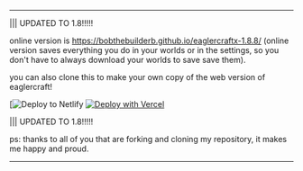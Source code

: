 ----------------------------------------------------------------------------------------------------------------------------------------------------------------------------------------------------------------------

  ||| UPDATED TO 1.8!!!!!

  online version is https://bobthebuilderb.github.io/eaglercraftx-1.8.8/ (online version saves everything you do in your worlds or in the settings, so you don't have to always download your worlds to save save them).
  
  you can also clone this to make your own copy of the web version of eaglercraft!
  
  [![Deploy to Netlify](https://app.netlify.com/start/deploy?repository=https://github.com/BobTheBuilderB/eaglercraftx-1.8.8)
  [![Deploy with Vercel](https://vercel.com/button)](https://vercel.com/new/clone?repository-url=https%3A%2F%2Fgithub.com%2FBobTheBuilderB%2Fmc-eagercraft-1.8.8%2F)
  
  ||| UPDATED TO 1.8!!!!!
  
  ps: thanks to all of you that are forking and cloning my repository, it makes me happy and proud.

----------------------------------------------------------------------------------------------------------------------------------------------------------------------------------------------------------------------
